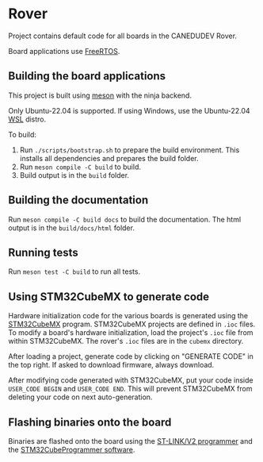 # Rover

Project contains default code for all boards in the CANEDUDEV Rover.

Board applications use [FreeRTOS](https://www.freertos.org/).

## Building the board applications

This project is built using [meson](https://mesonbuild.com/) with the ninja backend.

Only Ubuntu-22.04 is supported. If using Windows, use the Ubuntu-22.04 [WSL](https://learn.microsoft.com/en-us/windows/wsl/) distro.

To build:

1. Run `./scripts/bootstrap.sh` to prepare the build environment. This installs all dependencies and prepares the build folder.
2. Run `meson compile -C build` to build.
3. Build output is in the `build` folder.

## Building the documentation

Run `meson compile -C build docs` to build the documentation. The html output is in the `build/docs/html` folder.

## Running tests

Run `meson test -C build` to run all tests.

## Using STM32CubeMX to generate code

Hardware initialization code for the various boards is generated using the [STM32CubeMX](https://www.st.com/en/development-tools/stm32cubemx.html) program. STM32CubeMX projects are defined in `.ioc` files. To modify a board's hardware initialization, load the project's `.ioc` file from within STM32CubeMX. The rover's `.ioc` files are in the `cubemx` directory.

After loading a project, generate code by clicking on "GENERATE CODE" in the top right. If asked to download firmware, always download.

After modifying code generated with STM32CubeMX, put your code inside `USER_CODE BEGIN` and `USER_CODE END`. This will prevent STM32CubeMX from deleting your code on next auto-generation.

## Flashing binaries onto the board

Binaries are flashed onto the board using the [ST-LINK/V2 programmer](https://www.st.com/en/development-tools/st-link-v2.html) and the [STM32CubeProgrammer software](https://www.st.com/en/development-tools/stm32cubeprog.html).
